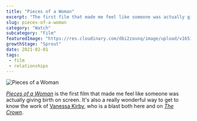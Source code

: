 ```yaml
---
title: "Pieces of a Woman"
excerpt: "The first film that made me feel like someone was actually giving birth on screen"
slug: pieces-of-a-woman
category: "Watch"
subcategory: "Film"
featuredImage: "https://res.cloudinary.com/dbi2zounq/image/upload/v1651048796/Digital%20garden/media/pieces-of-a-woman_rupu2u.jpg"
growthStage: "Sprout"
date: 2021-02-01
tags:
 - film
 - relationships
---   
```

![Pieces of a Woman](./pieces-of-a-woman.png)

[_Pieces of a Woman_](https://www.imdb.com/title/tt11161474/) is the first film that made me feel like someone was actually giving birth on screen. It's also a really wonderful way to get to know the work of [Vanessa Kirby](https://www.imdb.com/name/nm3948952/?ref_=tt_cl_t1), who is a blast both here and on [_The Crown_](https://www.imdb.com/title/tt4786824/?ref_=nm_flmg_act_11).  